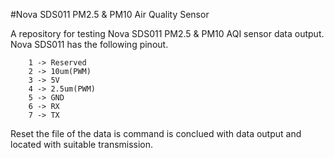 #Nova SDS011 PM2.5 & PM10 Air Quality Sensor

A repository for testing Nova SDS011 PM2.5 & PM10 AQI sensor data output. Nova SDS011 has the following pinout.

```
	1 -> Reserved
	2 -> 10um(PWM)
	3 -> 5V
	4 -> 2.5um(PWM)
	5 -> GND
	6 -> RX
	7 -> TX
```
Reset the file of the data is command is conclued with data output and located with suitable transmission.
